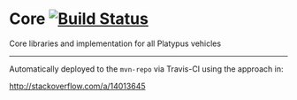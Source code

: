 # Core [![Build Status](https://travis-ci.org/platypusllc/core.svg?branch=master)](https://travis-ci.org/platypusllc/core)

Core libraries and implementation for all Platypus vehicles

----

Automatically deployed to the `mvn-repo` via Travis-CI using the approach in:

http://stackoverflow.com/a/14013645
